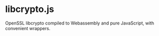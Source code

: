 # libcrypto.js
OpenSSL libcrypto compiled to Webassembly and pure JavaScript, with convenient wrappers.
